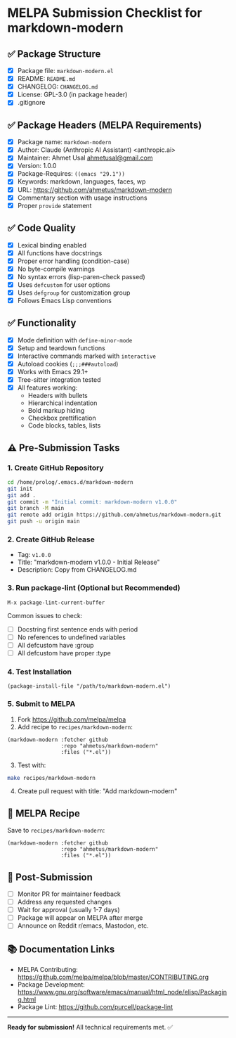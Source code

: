# MELPA Submission Checklist for markdown-modern

## ✅ Package Structure

- [x] Package file: `markdown-modern.el`
- [x] README: `README.md`
- [x] CHANGELOG: `CHANGELOG.md`
- [x] License: GPL-3.0 (in package header)
- [x] .gitignore

## ✅ Package Headers (MELPA Requirements)

- [x] Package name: `markdown-modern`
- [x] Author: Claude (Anthropic AI Assistant) <anthropic.ai>
- [x] Maintainer: Ahmet Usal <ahmetusal@gmail.com>
- [x] Version: 1.0.0
- [x] Package-Requires: `((emacs "29.1"))`
- [x] Keywords: markdown, languages, faces, wp
- [x] URL: https://github.com/ahmetus/markdown-modern
- [x] Commentary section with usage instructions
- [x] Proper `provide` statement

## ✅ Code Quality

- [x] Lexical binding enabled
- [x] All functions have docstrings
- [x] Proper error handling (condition-case)
- [x] No byte-compile warnings
- [x] No syntax errors (lisp-paren-check passed)
- [x] Uses `defcustom` for user options
- [x] Uses `defgroup` for customization group
- [x] Follows Emacs Lisp conventions

## ✅ Functionality

- [x] Mode definition with `define-minor-mode`
- [x] Setup and teardown functions
- [x] Interactive commands marked with `interactive`
- [x] Autoload cookies (`;;;###autoload`)
- [x] Works with Emacs 29.1+
- [x] Tree-sitter integration tested
- [x] All features working:
  - Headers with bullets
  - Hierarchical indentation
  - Bold markup hiding
  - Checkbox prettification
  - Code blocks, tables, lists

## ⚠️ Pre-Submission Tasks

### 1. Create GitHub Repository

```bash
cd /home/prolog/.emacs.d/markdown-modern
git init
git add .
git commit -m "Initial commit: markdown-modern v1.0.0"
git branch -M main
git remote add origin https://github.com/ahmetus/markdown-modern.git
git push -u origin main
```

### 2. Create GitHub Release

- Tag: `v1.0.0`
- Title: "markdown-modern v1.0.0 - Initial Release"
- Description: Copy from CHANGELOG.md

### 3. Run package-lint (Optional but Recommended)

```elisp
M-x package-lint-current-buffer
```

Common issues to check:
- [ ] Docstring first sentence ends with period
- [ ] No references to undefined variables
- [ ] All defcustom have :group
- [ ] All defcustom have proper :type

### 4. Test Installation

```elisp
(package-install-file "/path/to/markdown-modern.el")
```

### 5. Submit to MELPA

1. Fork https://github.com/melpa/melpa
2. Add recipe to `recipes/markdown-modern`:

```elisp
(markdown-modern :fetcher github
                 :repo "ahmetus/markdown-modern"
                 :files ("*.el"))
```

3. Test with:
```bash
make recipes/markdown-modern
```

4. Create pull request with title: "Add markdown-modern"

## 📝 MELPA Recipe

Save to `recipes/markdown-modern`:

```elisp
(markdown-modern :fetcher github
                 :repo "ahmetus/markdown-modern"
                 :files ("*.el"))
```

## 🎯 Post-Submission

- [ ] Monitor PR for maintainer feedback
- [ ] Address any requested changes
- [ ] Wait for approval (usually 1-7 days)
- [ ] Package will appear on MELPA after merge
- [ ] Announce on Reddit r/emacs, Mastodon, etc.

## 📚 Documentation Links

- MELPA Contributing: https://github.com/melpa/melpa/blob/master/CONTRIBUTING.org
- Package Development: https://www.gnu.org/software/emacs/manual/html_node/elisp/Packaging.html
- Package Lint: https://github.com/purcell/package-lint

---

**Ready for submission!** All technical requirements met. ✅

